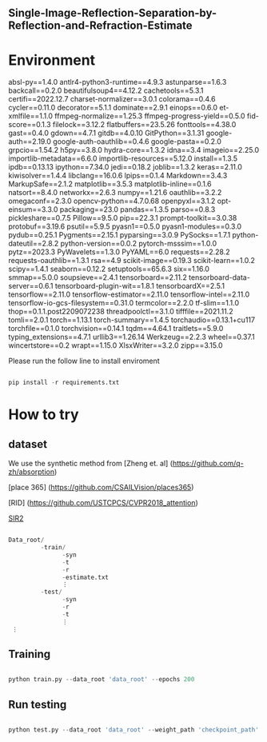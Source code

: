 ## Single-Image-Reflection-Separation-by-Reflection-and-Refraction-Estimate


# Environment
absl-py==1.4.0
antlr4-python3-runtime==4.9.3
astunparse==1.6.3
backcall==0.2.0
beautifulsoup4==4.12.2
cachetools==5.3.1
certifi==2022.12.7
charset-normalizer==3.0.1
colorama==0.4.6
cycler==0.11.0
decorator==5.1.1
dominate==2.9.1
einops==0.6.0
et-xmlfile==1.1.0
ffmpeg-normalize==1.25.3
ffmpeg-progress-yield==0.5.0
fid-score==0.1.3
filelock==3.12.2
flatbuffers==23.5.26
fonttools==4.38.0
gast==0.4.0
gdown==4.7.1
gitdb==4.0.10
GitPython==3.1.31
google-auth==2.19.0
google-auth-oauthlib==0.4.6
google-pasta==0.2.0
grpcio==1.54.2
h5py==3.8.0
hydra-core==1.3.2
idna==3.4
imageio==2.25.0
importlib-metadata==6.6.0
importlib-resources==5.12.0
install==1.3.5
ipdb==0.13.13
ipython==7.34.0
jedi==0.18.2
joblib==1.3.2
keras==2.11.0
kiwisolver==1.4.4
libclang==16.0.6
lpips==0.1.4
Markdown==3.4.3
MarkupSafe==2.1.2
matplotlib==3.5.3
matplotlib-inline==0.1.6
natsort==8.4.0
networkx==2.6.3
numpy==1.21.6
oauthlib==3.2.2
omegaconf==2.3.0
opencv-python==4.7.0.68
openpyxl==3.1.2
opt-einsum==3.3.0
packaging==23.0
pandas==1.3.5
parso==0.8.3
pickleshare==0.7.5
Pillow==9.5.0
pip==22.3.1
prompt-toolkit==3.0.38
protobuf==3.19.6
psutil==5.9.5
pyasn1==0.5.0
pyasn1-modules==0.3.0
pydub==0.25.1
Pygments==2.15.1
pyparsing==3.0.9
PySocks==1.7.1
python-dateutil==2.8.2
python-version==0.0.2
pytorch-msssim==1.0.0
pytz==2023.3
PyWavelets==1.3.0
PyYAML==6.0
requests==2.28.2
requests-oauthlib==1.3.1
rsa==4.9
scikit-image==0.19.3
scikit-learn==1.0.2
scipy==1.4.1
seaborn==0.12.2
setuptools==65.6.3
six==1.16.0
smmap==5.0.0
soupsieve==2.4.1
tensorboard==2.11.2
tensorboard-data-server==0.6.1
tensorboard-plugin-wit==1.8.1
tensorboardX==2.5.1
tensorflow==2.11.0
tensorflow-estimator==2.11.0
tensorflow-intel==2.11.0
tensorflow-io-gcs-filesystem==0.31.0
termcolor==2.2.0
tf-slim==1.1.0
thop==0.1.1.post2209072238
threadpoolctl==3.1.0
tifffile==2021.11.2
tomli==2.0.1
torch==1.13.1
torch-summary==1.4.5
torchaudio==0.13.1+cu117
torchfile==0.1.0
torchvision==0.14.1
tqdm==4.64.1
traitlets==5.9.0
typing_extensions==4.7.1
urllib3==1.26.14
Werkzeug==2.2.3
wheel==0.37.1
wincertstore==0.2
wrapt==1.15.0
XlsxWriter==3.2.0
zipp==3.15.0


Please run the follow line to install enviroment
```python

pip install -r requirements.txt

```

# How to try


 
## dataset 
We use the synthetic method from [Zheng et. al] (https://github.com/q-zh/absorption)

[place 365] (https://github.com/CSAILVision/places365)

[RID] (https://github.com/USTCPCS/CVPR2018_attention)

[SIR2](https://www.dropbox.com/scl/fi/qgg1whla1jb3a9cgis18l/SIR2.zip?rlkey=kmhrc2uk63be2s9hzr43gc3hm&e=1&st=cfsh8sol&dl=0)

```python

Data_root/
         -train/
               -syn
               -t
               -r
               -estimate.txt
               ⋮
         -test/
               -syn
               -r
               -t
               ⋮
 ⋮

```

## Training
```python

python train.py --data_root 'data_root' --epochs 200

```

## Run testing
```python

python test.py --data_root 'data_root' --weight_path 'checkpoint_path'

```
